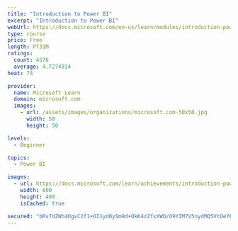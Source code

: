 ```yaml
---
title: "Introduction to Power BI"
excerpt: "Introduction to Power BI"
webUrl: https://docs.microsoft.com/en-us/learn/modules/introduction-power-bi/
type: course
price: Free
length: PT31M
ratings:
  count: 4576
  average: 4.7274914
heat: 74

provider:
  name: Microsoft Learn
  domain: microsoft.com
  images:
    - url: /assets/images/organizations/microsoft.com-50x50.jpg
      width: 50
      height: 50

levels:
  - Beginner

topics:
  - Power BI

images:
  - url: https://docs.microsoft.com/learn/achievements/introduction-power-bi-social.png
    width: 800
    height: 400
    isCached: true

secured: "bRv7dZWh4OgvC2f1+OI1yd0ySm9d+OkK4zZfxXWO/O9YIM7V5nydMQ5VtOeYE77ARjpH+eSBiveO5gw+5ZzEIY61rGMtUQvp8gNsMdVtbPNncqh9vgDfPywkakKl7g+rBYA1pW7+rhqKuxBDd/LRP7Ggje8v3+AzHjMsXSV/zC4FDaJbD2EQH6Fi86zFQ1elz1kUInas/hNFuBu1KJTSxIOh72IK6iTSFWSG02Gx+fqWQCEPWtBRDUyIOqeiYwiHOTkThZq5VcNGZR0WGBIzl3ObBgfOoinca01ZIsfkCPme56UCbphc35D4kraoo5fxW5R7N8PSvTGyRO2ARVrQr1/wbM51n8AyvQuZdjeOkXp3NoRei5XbnHDyea/nI0F5y9hbFryP0f/pIv7Jix/22eAAlsh7dQuxSoDUCzTTmI4=;MFN6t4kJwAf4RlekSqSSHw=="
---
```


